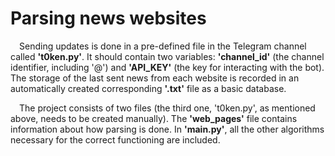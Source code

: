 # Parsing news websites
&emsp;Sending updates is done in a pre-defined file in the Telegram channel called **'t0ken.py'**. It should contain two variables:
**'channel_id'** (the channel identifier, including '@') and **'API_KEY'** (the key for interacting with the bot). The storage
of the last sent news from each website is recorded in an automatically created corresponding **'.txt'** file as a basic database.

&emsp;The project consists of two files (the third one, 't0ken.py', as mentioned above, needs to be created manually).
The **'web_pages'** file contains information about how parsing is done. In **'main.py'**, all the other algorithms
necessary for the correct functioning are included.
